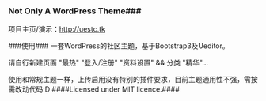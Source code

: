 ### Not Only A WordPress Theme###
项目主页/演示：http://uestc.tk

###使用###
一套WordPress的社区主题，基于Bootstrap3及Ueditor。 

请自行新建页面 "最热" "登入/注册" "资料设置" && 分类 "精华"...


使用和常规主题一样，上传启用没有特别的插件要求，目前主题通用性不强，需按需改动代码:D
####Licensed under MIT licence.####
